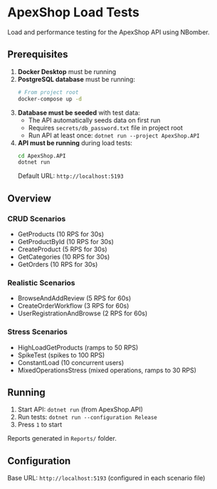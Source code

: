 # ApexShop Load Tests

Load and performance testing for the ApexShop API using NBomber.

## Prerequisites

1. **Docker Desktop** must be running
2. **PostgreSQL database** must be running:
   ```bash
   # From project root
   docker-compose up -d
   ```
3. **Database must be seeded** with test data:
   - The API automatically seeds data on first run
   - Requires `secrets/db_password.txt` file in project root
   - Run API at least once: `dotnet run --project ApexShop.API`
4. **API must be running** during load tests:
   ```bash
   cd ApexShop.API
   dotnet run
   ```
   Default URL: `http://localhost:5193`

## Overview

### CRUD Scenarios
- GetProducts (10 RPS for 30s)
- GetProductById (10 RPS for 30s)
- CreateProduct (5 RPS for 30s)
- GetCategories (10 RPS for 30s)
- GetOrders (10 RPS for 30s)

### Realistic Scenarios
- BrowseAndAddReview (5 RPS for 60s)
- CreateOrderWorkflow (3 RPS for 60s)
- UserRegistrationAndBrowse (2 RPS for 60s)

### Stress Scenarios
- HighLoadGetProducts (ramps to 50 RPS)
- SpikeTest (spikes to 100 RPS)
- ConstantLoad (10 concurrent users)
- MixedOperationsStress (mixed operations, ramps to 30 RPS)

## Running

1. Start API: `dotnet run` (from ApexShop.API)
2. Run tests: `dotnet run --configuration Release`
3. Press `1` to start

Reports generated in `Reports/` folder.

## Configuration

Base URL: `http://localhost:5193` (configured in each scenario file)
